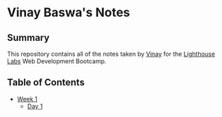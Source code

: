 # Vinay Baswa's Notes

## Summary 

This repository contains all of the notes taken by [Vinay](https://github.com/vinaybaswa) for the [Lighthouse Labs](https://www.lighthouselabs.ca/) Web Development Bootcamp.

## Table of Contents
* [Week 1](/Week_1)
  * [Day 1](/Week_1/Day_1)